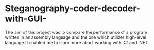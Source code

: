# Steganography-coder-decoder-with-GUI-
The aim of this project was to compare the performance of a program written in an assembly language and the one which utilizes high-level language.It enabled me to learn more about working with C# and .NET.
